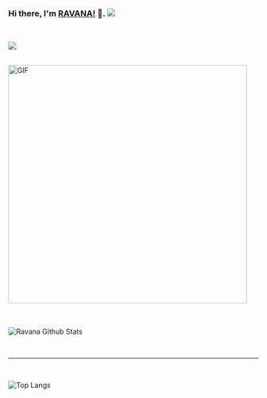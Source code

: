 ### Hi there, I'm [RAVANA!](https://t.me/r4v4n4) 👋.  <img src="https://raw.githubusercontent.com/ravana69/ravana69/master/svg/pronouns/hehim.svg" >


<br/>



![](https://visitor-badge.glitch.me/badge?page_id=ravana69)

<br />

<img align="centre" height="480px" width="480px" alt="GIF" src="https://media.giphy.com/media/3og0IV7MOCfnm85iRa/giphy-downsized.gif" />
<br />


<br />



<br />


![Ravana Github Stats](https://github-readme-stats.vercel.app/api?username=ravana69&&show_icons=true&theme=radical)

<br />

*************

<br />

![Top Langs](https://github-readme-stats.vercel.app/api/top-langs/?username=ravana69&layout=compact)


<br />


  

